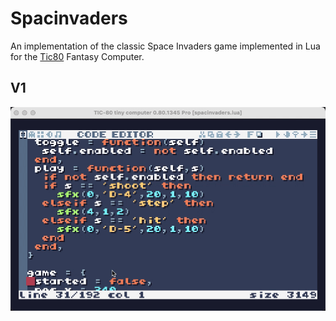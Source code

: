 # Spacinvaders

An implementation of the classic Space Invaders game implemented in Lua for the [Tic80](https://tic80.com/) Fantasy Computer.

## V1

![Game](game.gif)
